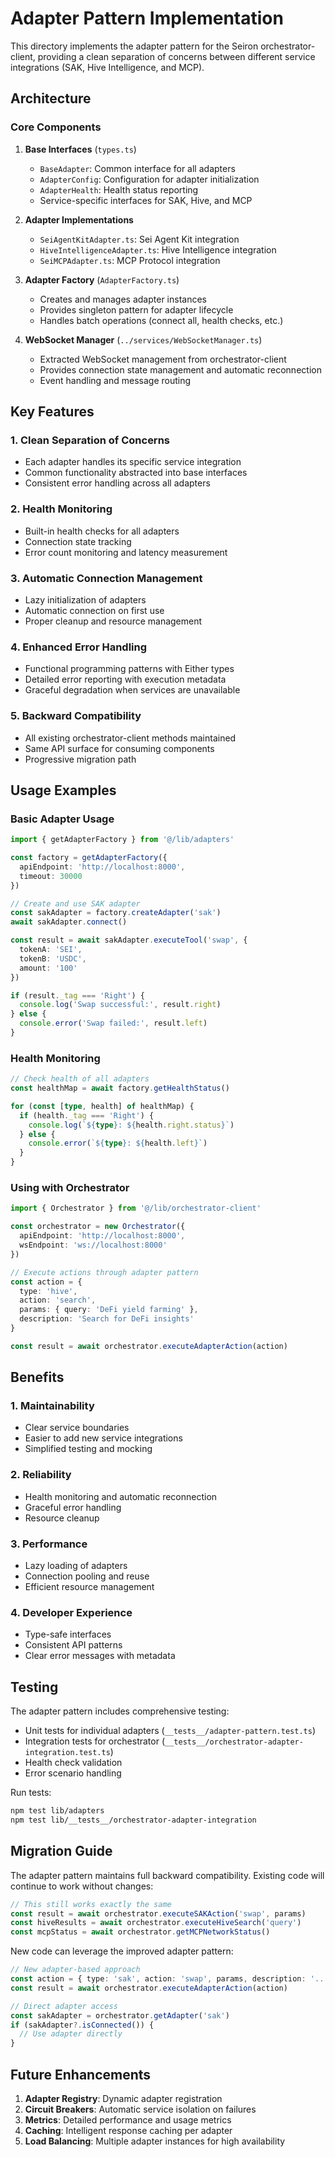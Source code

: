 # Adapter Pattern Implementation

This directory implements the adapter pattern for the Seiron orchestrator-client, providing a clean separation of concerns between different service integrations (SAK, Hive Intelligence, and MCP).

## Architecture

### Core Components

1. **Base Interfaces** (`types.ts`)
   - `BaseAdapter`: Common interface for all adapters
   - `AdapterConfig`: Configuration for adapter initialization  
   - `AdapterHealth`: Health status reporting
   - Service-specific interfaces for SAK, Hive, and MCP

2. **Adapter Implementations**
   - `SeiAgentKitAdapter.ts`: Sei Agent Kit integration
   - `HiveIntelligenceAdapter.ts`: Hive Intelligence integration
   - `SeiMCPAdapter.ts`: MCP Protocol integration

3. **Adapter Factory** (`AdapterFactory.ts`)
   - Creates and manages adapter instances
   - Provides singleton pattern for adapter lifecycle
   - Handles batch operations (connect all, health checks, etc.)

4. **WebSocket Manager** (`../services/WebSocketManager.ts`)
   - Extracted WebSocket management from orchestrator-client
   - Provides connection state management and automatic reconnection
   - Event handling and message routing

## Key Features

### 1. Clean Separation of Concerns
- Each adapter handles its specific service integration
- Common functionality abstracted into base interfaces
- Consistent error handling across all adapters

### 2. Health Monitoring
- Built-in health checks for all adapters
- Connection state tracking
- Error count monitoring and latency measurement

### 3. Automatic Connection Management
- Lazy initialization of adapters
- Automatic connection on first use
- Proper cleanup and resource management

### 4. Enhanced Error Handling
- Functional programming patterns with Either types
- Detailed error reporting with execution metadata
- Graceful degradation when services are unavailable

### 5. Backward Compatibility
- All existing orchestrator-client methods maintained
- Same API surface for consuming components
- Progressive migration path

## Usage Examples

### Basic Adapter Usage

```typescript
import { getAdapterFactory } from '@/lib/adapters'

const factory = getAdapterFactory({
  apiEndpoint: 'http://localhost:8000',
  timeout: 30000
})

// Create and use SAK adapter
const sakAdapter = factory.createAdapter('sak')
await sakAdapter.connect()

const result = await sakAdapter.executeTool('swap', {
  tokenA: 'SEI',
  tokenB: 'USDC',
  amount: '100'
})

if (result._tag === 'Right') {
  console.log('Swap successful:', result.right)
} else {
  console.error('Swap failed:', result.left)
}
```

### Health Monitoring

```typescript
// Check health of all adapters
const healthMap = await factory.getHealthStatus()

for (const [type, health] of healthMap) {
  if (health._tag === 'Right') {
    console.log(`${type}: ${health.right.status}`)
  } else {
    console.error(`${type}: ${health.left}`)
  }
}
```

### Using with Orchestrator

```typescript
import { Orchestrator } from '@/lib/orchestrator-client'

const orchestrator = new Orchestrator({
  apiEndpoint: 'http://localhost:8000',
  wsEndpoint: 'ws://localhost:8000'
})

// Execute actions through adapter pattern
const action = {
  type: 'hive',
  action: 'search',
  params: { query: 'DeFi yield farming' },
  description: 'Search for DeFi insights'
}

const result = await orchestrator.executeAdapterAction(action)
```

## Benefits

### 1. Maintainability
- Clear service boundaries
- Easier to add new service integrations
- Simplified testing and mocking

### 2. Reliability  
- Health monitoring and automatic reconnection
- Graceful error handling
- Resource cleanup

### 3. Performance
- Lazy loading of adapters
- Connection pooling and reuse
- Efficient resource management

### 4. Developer Experience
- Type-safe interfaces
- Consistent API patterns
- Clear error messages with metadata

## Testing

The adapter pattern includes comprehensive testing:

- Unit tests for individual adapters (`__tests__/adapter-pattern.test.ts`)
- Integration tests for orchestrator (`__tests__/orchestrator-adapter-integration.test.ts`)
- Health check validation
- Error scenario handling

Run tests:
```bash
npm test lib/adapters
npm test lib/__tests__/orchestrator-adapter-integration
```

## Migration Guide

The adapter pattern maintains full backward compatibility. Existing code will continue to work without changes:

```typescript
// This still works exactly the same
const result = await orchestrator.executeSAKAction('swap', params)
const hiveResults = await orchestrator.executeHiveSearch('query')
const mcpStatus = await orchestrator.getMCPNetworkStatus()
```

New code can leverage the improved adapter pattern:

```typescript
// New adapter-based approach
const action = { type: 'sak', action: 'swap', params, description: '...' }
const result = await orchestrator.executeAdapterAction(action)

// Direct adapter access
const sakAdapter = orchestrator.getAdapter('sak')
if (sakAdapter?.isConnected()) {
  // Use adapter directly
}
```

## Future Enhancements

1. **Adapter Registry**: Dynamic adapter registration
2. **Circuit Breakers**: Automatic service isolation on failures  
3. **Metrics**: Detailed performance and usage metrics
4. **Caching**: Intelligent response caching per adapter
5. **Load Balancing**: Multiple adapter instances for high availability